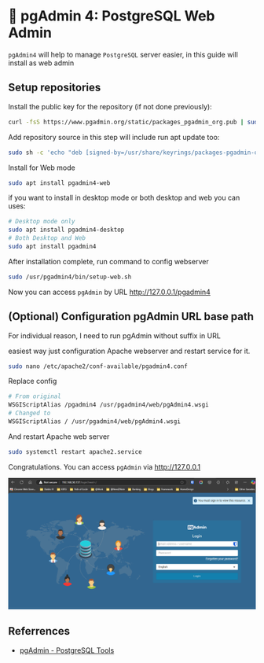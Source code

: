 # 📖 pgAdmin 4: PostgreSQL Web Admin

`pgAdmin4` will help to manage `PostgreSQL` server easier, in this guide will install as web admin

## Setup repositories

Install the public key for the repository (if not done previously):

```sh
curl -fsS https://www.pgadmin.org/static/packages_pgadmin_org.pub | sudo gpg --dearmor -o /usr/share/keyrings/packages-pgadmin-org.gpg
```

Add repository source in this step will include run apt update too:

```sh
sudo sh -c 'echo "deb [signed-by=/usr/share/keyrings/packages-pgadmin-org.gpg] https://ftp.postgresql.org/pub/pgadmin/pgadmin4/apt/bookworm pgadmin4 main" > /etc/apt/sources.list.d/pgadmin4.list && apt update'
```

Install for Web mode

```sh
sudo apt install pgadmin4-web
```

if you want to install in desktop mode or both desktop and web you can uses:

```sh
# Desktop mode only
sudo apt install pgadmin4-desktop
# Both Desktop and Web
sudo apt install pgadmin4
```

After installation complete, run command to config webserver

```sh
sudo /usr/pgadmin4/bin/setup-web.sh
```

Now you can access `pgAdmin` by URL <http://127.0.0.1/pgadmin4>

## (Optional) Configuration pgAdmin URL base path

For individual reason, I need to run pgAdmin without suffix in URL

easiest way just configuration Apache webserver and restart service for it.

```sh
sudo nano /etc/apache2/conf-available/pgadmin4.conf 
```

Replace config

```sh
# From original
WSGIScriptAlias /pgadmin4 /usr/pgadmin4/web/pgAdmin4.wsgi
# Changed to
WSGIScriptAlias / /usr/pgadmin4/web/pgAdmin4.wsgi
```

And restart Apache web server

```sh
sudo systemctl restart apache2.service
```

Congratulations. You can access `pgAdmin` via <http://127.0.0.1>

![pgAdmin](assets/pgAdmin4.png)

## Referrences

- [pgAdmin - PostgreSQL Tools](https://www.pgadmin.org/)
